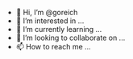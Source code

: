 - 👋 Hi, I’m @goreich
- 👀 I’m interested in ...
- 🌱 I’m currently learning ...
- 💞️ I’m looking to collaborate on ...
- 📫 How to reach me ...

<!---
goreich/goreich is a ✨ special ✨ repository because its `README.md` (this file) appears on your GitHub profile.
You can click the Preview link to take a look at your changes.
--->
